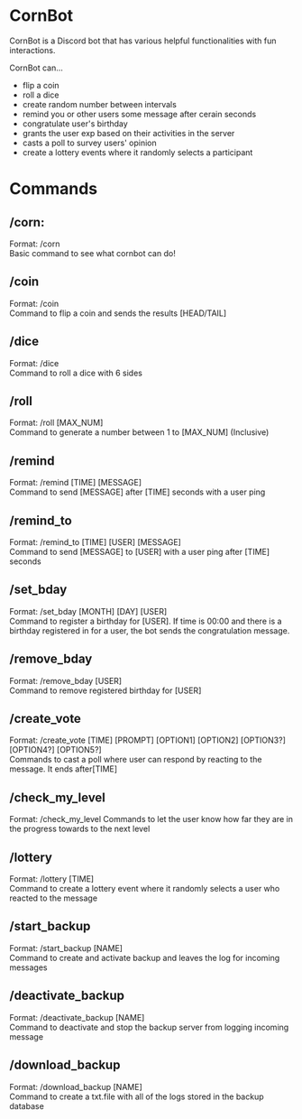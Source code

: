 # CornBot
CornBot is a Discord bot that has various helpful functionalities with fun interactions.

CornBot can...
- flip a coin
- roll a dice
- create random number between intervals
- remind you or other users some message after cerain seconds
- congratulate user's birthday
- grants the user exp based on their activities in the server
- casts a poll to survey users' opinion
- create a lottery events where it randomly selects a participant

# Commands
## /corn:
Format: /corn <br/>
Basic command to see what cornbot can do!

## /coin
Format: /coin <br/>
Command to flip a coin and sends the results [HEAD/TAIL]

## /dice
Format: /dice <br/>
Command to roll a dice with 6 sides

## /roll
Format: /roll [MAX_NUM] <br/>
Command to generate a number between 1 to [MAX_NUM] (Inclusive)

## /remind
Format: /remind [TIME] [MESSAGE] <br/>
Command to send [MESSAGE] after [TIME] seconds with a user ping

## /remind_to
Format: /remind_to [TIME] [USER] [MESSAGE] <br/>
Command to send [MESSAGE] to [USER] with a user ping after [TIME] seconds

## /set_bday
Format: /set_bday [MONTH] [DAY] [USER] <br/> 
Command to register a birthday for [USER]. If time is 00:00 and there is a birthday registered in for a user, the bot sends the congratulation message.

## /remove_bday
Format: /remove_bday [USER] <br/>
Command to remove registered birthday for [USER]

## /create_vote
Format: /create_vote [TIME] [PROMPT] [OPTION1] [OPTION2] [OPTION3?] [OPTION4?] [OPTION5?]<br/>
Commands to cast a poll where user can respond by reacting to the message. It ends after[TIME]

## /check_my_level
Format: /check_my_level
Commands to let the user know how far they are in the progress towards to the next level <br/>

## /lottery
Format: /lottery [TIME] <br/>
Command to create a lottery event where it randomly selects a user who reacted to the message

## /start_backup
Format: /start_backup [NAME] <br/>
Command to create and activate backup and leaves the log for incoming messages

## /deactivate_backup
Format: /deactivate_backup [NAME] <br/>
Command to deactivate and stop the backup server from logging incoming message

## /download_backup
Format: /download_backup [NAME] <br/>
Command to create a txt.file with all of the logs stored in the backup database